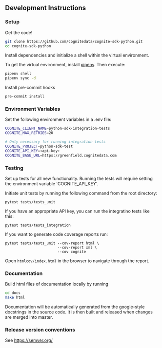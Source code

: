 ## Development Instructions
### Setup

Get the code!
```bash
git clone https://github.com/cognitedata/cognite-sdk-python.git
cd cognite-sdk-python
```
Install dependencies and initialize a shell within the virtual environment.

To get the virtual environment, install [pipenv](https://pypi.org/project/pipenv/). Then execute:

```bash
pipenv shell
pipenv sync -d
```
Install pre-commit hooks
```bash
pre-commit install
```

### Environment Variables
Set the following environment variables in a .env file:
```bash
COGNITE_CLIENT_NAME=python-sdk-integration-tests
COGNITE_MAX_RETRIES=20

# Only necessary for running integration tests
COGNITE_PROJECT=python-sdk-test
COGNITE_API_KEY=<api-key>
COGNITE_BASE_URL=https://greenfield.cognitedata.com
```

### Testing
Set up tests for all new functionality. Running the tests will require setting the environment variable 'COGNITE_API_KEY'.

Initiate unit tests by running the following command from the root directory:

`pytest tests/tests_unit`

If you have an appropriate API key, you can run the integratino tests like this:

`pytest tests/tests_integration`

If you want to generate code coverage reports run:

```
pytest tests/tests_unit --cov-report html \
                        --cov-report xml \
                        --cov cognite
```

Open `htmlcov/index.html` in the browser to navigate through the report.

### Documentation
Build html files of documentation locally by running
```bash
cd docs
make html
```
Documentation will be automatically generated from the google-style docstrings in the source code. It is then built and released when changes are merged into master.

### Release version conventions
See https://semver.org/
